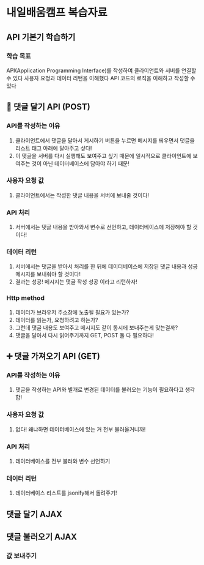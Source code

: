 # 내일배움캠프 복습자료

## API 기본기 학습하기
### 학습 목표
API(Application Programming Interface)를 작성하여 클라이언트와 서버를 연결할 수 있다
사용자 요청과 데이터 리턴을 이해했다
API 코드의 로직을 이해하고 작성할 수 있다

## 👀 댓글 달기 API (POST)
### API를 작성하는 이유
1. 클라이언트에서 댓글을 달아서 게시하기 버튼을 누르면 메시지를 띄우면서 댓글을 리스트 태그 아래에 달아주고 싶다!
2. 이 댓글을 서버를 다시 실행해도 보여주고 싶기 때문에 일시적으로 클라이언트에 보여주는 것이 아닌 데이터베이스에 담아야 하기 때문!

### 사용자 요청 값
1. 클라이언트에서는 작성한 댓글 내용을 서버에 보내줄 것이다!

### API 처리
1. 서버에서는 댓글 내용을 받아와서 변수로 선언하고, 데이터베이스에 저장해야 할 것이다!

### 데이터 리턴
1. 서버에서는 댓글을 받아서 처리를 한 뒤에 데이터베이스에 저장된 댓글 내용과 성공 메시지를 보내줘야 할 것이다!
2. 결과는 성공! 메시지는 댓글 작성 성공 이라고 리턴하자!

### Http method
1. 데이터가 브라우저 주소창에 노출될 필요가 있는가?
2. 데이터를 읽는가, 요청하려고 하는가?
3. 그런데 댓글 내용도 보여주고 메시지도 같이 동시에 보내주는게 맞는걸까?
4. 댓글을 달아서 다시 읽어주기까지 GET, POST 둘 다 필요하다!

## ➕ 댓글 가져오기 API (GET)
### API를 작성하는 이유
1. 댓글을 작성하는 API와 별개로 변경된 데이터를 불러오는 기능이 필요하다고 생각함!

### 사용자 요청 값
1. 없다! 왜냐하면 데이터베이스에 있는 거 전부 불러올거니까!

### API 처리
1. 데이터베이스를 전부 불러와 변수 선언하기

### 데이터 리턴
1. 데이터베이스 리스트를 jsonify해서 돌려주기!

## 댓글 달기 AJAX
## 댓글 불러오기 AJAX
### 값 보내주기
